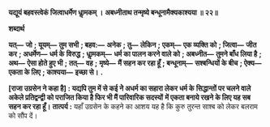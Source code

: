 **यद्यूयं बहवस्त्वेकं जित्वाधर्मेण धाॢमकम् ।** **अबध्नीताथ तन्मृष्ये बन्धूनामैक्यकाश्यया ॥ २२॥** 

**शब्दार्थ** 

**यत्—** **जो** **; यूयम्—** **तुम सभी** **; बहव:—** **अनेक** **; तु—** **लेकिन** **; एकम्—** **एक व्यक्ति को** **; जित्वा—** **जीत कर** **; अधर्मेण—** **धर्म के** **विरुद्ध** **; धाॢमकम्—** **धर्म का पालन करने वाले को** **; अबध्नीत—** **तुमने बाँध लिया है** **; अथ—** **ऐसा होते हुए भी** **; तत्—** **वह** **;** **मृष्ये—** **मैं सहन कर रहा हूँ** **; बन्धूनाम्—** **सश्बन्धियों के बीच** **; ऐक्य—** **एकता के लिए** **; काश्यया—** **इच्छा से।** **.** 

**[राजा उग्रसेन ने कहा है] : यद्यपि तुम में से कई नेे अधर्म का सहारा लेकर धर्म के** **सिद्धान्तों पर चलने वाले अकेले प्रतिद्वन्द्वी को पराजित किया है फिर भी मैं पारिवारिक सदस्यों** **में एकता बनाये रखने के लिए यह सब सहन कर रहा हूँ।** **तात्पर्य :** यहाँ उग्रसेन के कहने का आशय यह है कि कुरु तुरन्त साश्ब को लेकर बलराम को सौंप दें।  
